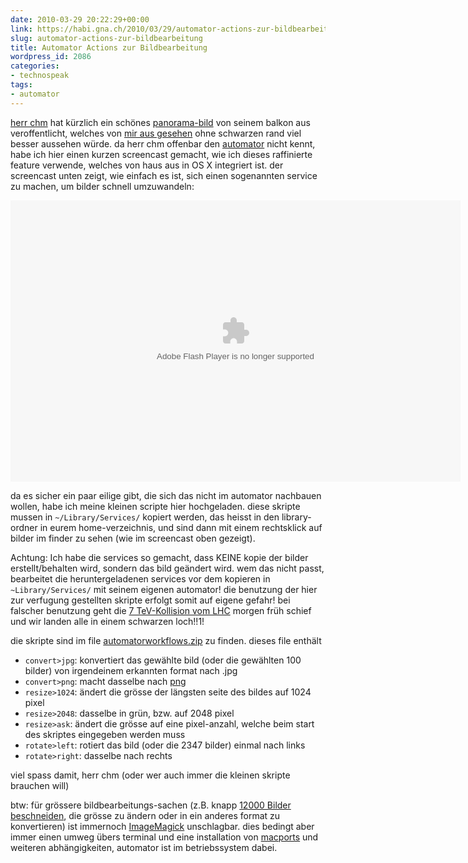 ```yaml
---
date: 2010-03-29 20:22:29+00:00
link: https://habi.gna.ch/2010/03/29/automator-actions-zur-bildbearbeitung/
slug: automator-actions-zur-bildbearbeitung
title: Automator Actions zur Bildbearbeitung
wordpress_id: 2086
categories:
- technospeak
tags:
- automator
---
```


[herr chm](http://bloxxs.ch/) hat kürzlich ein schönes [panorama-bild](https://www.flickr.com/photos/macronix/4466763332/) von seinem balkon aus veroffentlicht, welches von [mir aus gesehen](https://www.flickr.com/photos/macronix/4466763332/comment72157623588015725/) ohne schwarzen rand viel besser aussehen würde.
da herr chm offenbar den [automator](http://www.macosxautomation.com/automator/) nicht kennt, habe ich hier einen kurzen screencast gemacht, wie ich dieses raffinierte feature verwende, welches von haus aus in OS X integriert ist. der screencast unten zeigt, wie einfach es ist, sich einen sogenannten service zu machen, um bilder schnell umzuwandeln:

<object id="scPlayer" type="application/futuresplash" width="720" height="450"><param name="movie" value="http://content.screencast.com/users/haberthuer/folders/Jing/media/d743a203-72e8-4333-bf92-bb591f7df6d9/jingswfplayer.swf"><param name="quality" value="high"><param name="bgcolor" value="#FFFFFF"><param name="flashVars" value="thumb=http://content.screencast.com/users/haberthuer/folders/Jing/media/d743a203-72e8-4333-bf92-bb591f7df6d9/FirstFrame.jpg&amp;containerwidth=720&amp;containerheight=450&amp;content=http://content.screencast.com/users/haberthuer/folders/Jing/media/d743a203-72e8-4333-bf92-bb591f7df6d9/00000002.swf"><param name="allowFullScreen" value="true"><param name="scale" value="showall"><param name="allowScriptAccess" value="always"><param name="base" value="http://content.screencast.com/users/haberthuer/folders/Jing/media/d743a203-72e8-4333-bf92-bb591f7df6d9/"><embed src="http://content.screencast.com/users/haberthuer/folders/Jing/media/d743a203-72e8-4333-bf92-bb591f7df6d9/jingswfplayer.swf" quality="high" bgcolor="#FFFFFF" type="application/futuresplash" allowscriptaccess="always" flashvars="thumb=http://content.screencast.com/users/haberthuer/folders/Jing/media/d743a203-72e8-4333-bf92-bb591f7df6d9/FirstFrame.jpg&amp;containerwidth=720&amp;containerheight=450&amp;content=http://content.screencast.com/users/haberthuer/folders/Jing/media/d743a203-72e8-4333-bf92-bb591f7df6d9/00000002.swf" allowfullscreen="true" base="http://content.screencast.com/users/haberthuer/folders/Jing/media/d743a203-72e8-4333-bf92-bb591f7df6d9/" scale="showall" width="720" height="450"></object>

da es sicher ein paar eilige gibt, die sich das nicht im automator nachbauen wollen, habe ich meine kleinen scripte hier hochgeladen.
diese skripte mussen in `~/Library/Services/` kopiert werden, das heisst in den library-ordner in eurem home-verzeichnis, und sind dann mit einem rechtsklick auf bilder im finder zu sehen (wie im screencast oben gezeigt).

Achtung: Ich habe die services so gemacht, dass KEINE kopie der bilder erstellt/behalten wird, sondern das bild geändert wird.
wem das nicht passt, bearbeitet die heruntergeladenen services vor dem kopieren in `~Library/Services/` mit seinem eigenen automator!
die benutzung der hier zur verfugung gestellten skripte erfolgt somit auf eigene gefahr!
bei falscher benutzung geht die [7 TeV-Kollision vom LHC](http://press.web.cern.ch/press/PressReleases/Releases2010/PR06.10E.html) morgen früh schief und wir landen alle in einem schwarzen loch!!1!

die skripte sind im file [automatorworkflows.zip](https://habi.gna.ch/wp-content/uploads/automatorworkflows.zip) zu finden.
dieses file enthält

* `convert>jpg`: konvertiert das gewählte bild (oder die gewählten 100 bilder) von irgendeinem erkannten format nach .jpg
* `convert>png`: macht dasselbe nach [png](https://en.wikipedia.org/wiki/Portable_Network_Graphics)
* `resize>1024`: ändert die grösse der längsten seite des bildes auf 1024 pixel
* `resize>2048`: dasselbe in grün, bzw. auf 2048 pixel
* `resize>ask`: ändert die grösse auf eine pixel-anzahl, welche beim start des skriptes eingegeben werden muss
* `rotate>left`: rotiert das bild (oder die 2347 bilder) einmal nach links
* `rotate>right`: dasselbe nach rechts

viel spass damit, herr chm (oder wer auch immer die kleinen skripte brauchen will)

btw: für grössere bildbearbeitungs-sachen (z.B. knapp [12000 Bilder beschneiden](http://identi.ca/notice/18168031), die grösse zu ändern oder in ein anderes format zu konvertieren) ist immernoch [ImageMagick](http://www.imagemagick.org/) unschlagbar.
dies bedingt aber immer einen umweg übers terminal und eine installation von [macports](http://www.macports.org/) und weiteren abhängigkeiten, automator ist im betriebssystem dabei.
